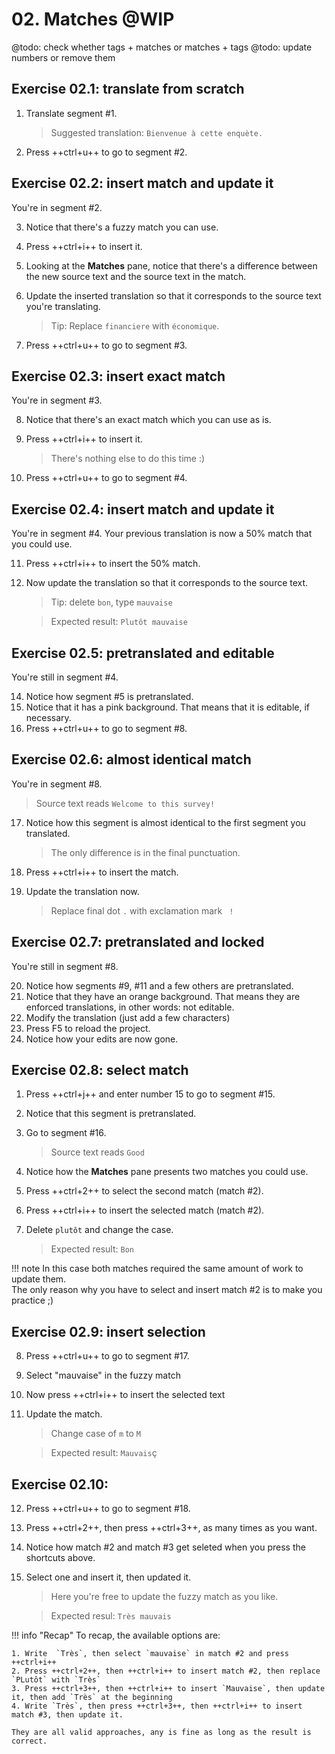 # 02. Matches @WIP

@todo: check whether tags + matches or matches + tags
@todo: update numbers or remove them

## Exercise 02.1: translate from scratch

1. Translate segment #1.

	> Suggested translation: `Bienvenue à cette enquète.`

2. Press ++ctrl+u++ to go to segment #2.

## Exercise 02.2: insert match and update it 

You're in segment #2. 

3. Notice that there's a fuzzy match you can use. 
4. Press ++ctrl+i++ to insert it.
5. Looking at the **Matches** pane, notice that there's a difference between the new source text and the source text in the match. 
6. Update the inserted translation so that it corresponds to the source text you're translating. 

	> Tip: Replace `financiere` with `économique`.

7. Press ++ctrl+u++ to go to segment #3.

## Exercise 02.3: insert exact match

You're in segment #3.

8. Notice that there's an exact match which you can use as is. 
9. Press ++ctrl+i++ to insert it.

	> There's nothing else to do this time :)

10. Press ++ctrl+u++ to go to segment #4.

## Exercise 02.4: insert match and update it

You're in segment #4. Your previous translation is now a 50% match that you could use. 

11. Press ++ctrl+i++ to insert the 50% match.
12. Now update the translation so that it corresponds to the source text. 

	> Tip: delete `bon`, type `mauvaise`

	> Expected result: `Plutôt mauvaise`


## Exercise 02.5: pretranslated and editable

You're still in segment #4. 

14. Notice how segment #5 is pretranslated.
15. Notice that it has a pink background. That means that it is editable, if necessary.
16. Press ++ctrl+u++ to go to segment #8.

## Exercise 02.6: almost identical match 

You're in segment #8.

> Source text reads `Welcome to this survey!`

17. Notice how this segment is almost identical to the first segment you translated.
	
	> The only difference is in the final punctuation.

18. Press ++ctrl+i++ to insert the match.
19. Update the translation now.

	> Replace final dot `.` with exclamation mark ` !`

## Exercise 02.7: pretranslated and locked

You're still in segment #8.

20. Notice how segments #9, #11 and a few others are pretranslated.
21. Notice that they have an orange background. That means they are enforced translations, in other words: not editable.
22. Modify the translation (just add a few characters)
23. Press F5 to reload the project.
24. Notice how your edits are now gone.

<!-- harmonize: move to -> go to @todo -->

## Exercise 02.8: select match

1. Press ++ctrl+j++ and enter number 15 to go to segment #15.
2. Notice that this segment is pretranslated.
3. Go to segment #16.

	> Source text reads `Good`

4. Notice how the **Matches** pane presents two matches you could use.
5. Press ++ctrl+2++ to select the second match (match #2).
6. Press ++ctrl+i++ to insert the selected match (match #2).
7. Delete `plutôt` and change the case.

	> Expected result: `Bon`

<!-- @todo: disable predictive typing and delete files... -->

!!! note
	In this case both matches required the same amount of work to update them.  
	The only reason why you have to select and insert match #2 is to make you practice ;)

## Exercise 02.9: insert selection

8. Press ++ctrl+u++ to go to segment #17.
9. Select "mauvaise" in the fuzzy match
10. Now press ++ctrl+i++ to insert the selected text
11. Update the match.

	> Change case of `m` to `M`

	> Expected result: `Mauvais`ç

## Exercise 02.10: 

12. Press ++ctrl+u++ to go to segment #18.
13. Press ++ctrl+2++, then press ++ctrl+3++, as many times as you want.
14. Notice how match #2 and match #3 get seleted when you press the shortcuts above.
15. Select one and insert it, then updated it.

	> Here you're free to update the fuzzy match as you like.

	> Expected resul: `Très mauvais`

!!! info "Recap" 
	To recap, the available options are: 
	
	1. Write  `Très`, then select `mauvaise` in match #2 and press ++ctrl+i++
	2. Press ++ctrl+2++, then ++ctrl+i++ to insert match #2, then replace `PLutôt` with `Très`
	3. Press ++ctrl+3++, then ++ctrl+i++ to insert `Mauvaise`, then update it, then add `Très` at the beginning 
	4. Write `Très`, then press ++ctrl+3++, then ++ctrl+i++ to insert match #3, then update it.

	They are all valid approaches, any is fine as long as the result is correct.


<!-- 
quiz: which one is more efficient? 
-->


<!-- 

#15 -> Très + select "bon" -> ctrl+i
ctr+u -> #16
ctrl+i -> + delete très
ctrl+u -> #17
select "mauvaise" + ctrl+i + update (m -> M)
ctrl+u -> #18
<. three matches
press ctrl+2 to select the second match
press ctrl+i to insert it
write "Très" + ctrl+i to insert  + update
-->

<!--
quiz: do you prefer to select and insert, or insert and update? 
-->
